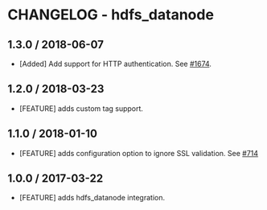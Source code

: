 # CHANGELOG - hdfs_datanode

## 1.3.0 / 2018-06-07

* [Added] Add support for HTTP authentication. See [#1674](https://github.com/DataDog/integrations-core/pull/1674).

## 1.2.0 / 2018-03-23

* [FEATURE] adds custom tag support.

## 1.1.0 / 2018-01-10

* [FEATURE] adds configuration option to ignore SSL validation. See [#714][]

## 1.0.0 / 2017-03-22

* [FEATURE] adds hdfs_datanode integration.

[#714]: https://github.com/DataDog/integrations-core/issues/714
